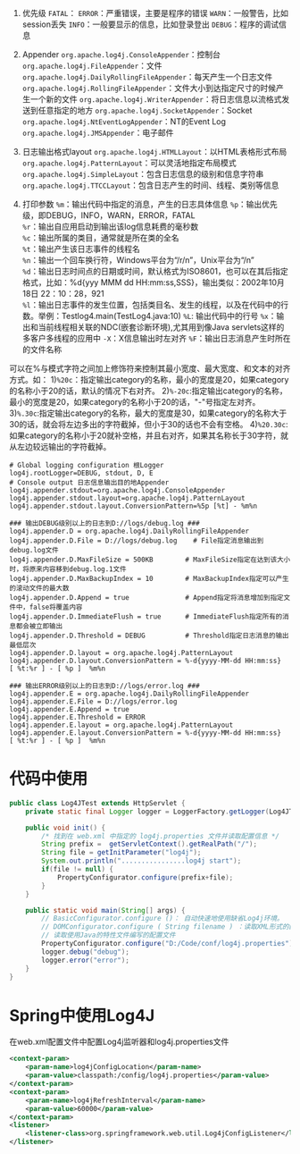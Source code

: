 1. 优先级
`FATAL`：
`ERROR`：严重错误，主要是程序的错误
`WARN`：一般警告，比如session丢失
`INFO`：一般要显示的信息，比如登录登出
`DEBUG`：程序的调试信息

2. Appender
`org.apache.log4j.ConsoleAppender`：控制台
`org.apache.log4j.FileAppender`：文件
`org.apache.log4j.DailyRollingFileAppender`：每天产生一个日志文件
`org.apache.log4j.RollingFileAppender`：文件大小到达指定尺寸的时候产生一个新的文件
`org.apache.log4j.WriterAppender`：将日志信息以流格式发送到任意指定的地方
`org.apache.log4j.SocketAppender`：Socket
`org.apache.log4j.NtEventLogAppender`：NT的Event Log
`org.apache.log4j.JMSAppender`：电子邮件

3. 日志输出格式layout
`org.apache.log4j.HTMLLayout`：以HTML表格形式布局 
`org.apache.log4j.PatternLayout`：可以灵活地指定布局模式 
`org.apache.log4j.SimpleLayout`：包含日志信息的级别和信息字符串
`org.apache.log4j.TTCCLayout`：包含日志产生的时间、线程、类别等信息

4. 打印参数
`%m`：输出代码中指定的消息，产生的日志具体信息
`%p`：输出优先级，即DEBUG，INFO，WARN，ERROR，FATAL  
`%r`：输出自应用启动到输出该log信息耗费的毫秒数  
`%c`：输出所属的类目，通常就是所在类的全名  
`%t`：输出产生该日志事件的线程名  
`%n`：输出一个回车换行符，Windows平台为“/r/n”，Unix平台为“/n”  
`%d`：输出日志时间点的日期或时间，默认格式为ISO8601，也可以在其后指定格式，比如：%d{yyy MMM dd HH:mm:ss,SSS}，输出类似：2002年10月18日 22：10：28，921  
`%l`：输出日志事件的发生位置，包括类目名、发生的线程，以及在代码中的行数。举例：Testlog4.main(TestLog4.java:10)
`%L`: 输出代码中的行号
`%x`：输出和当前线程相关联的NDC(嵌套诊断环境),尤其用到像Java servlets这样的多客户多线程的应用中
`-X`：X信息输出时左对齐
`%F`：输出日志消息产生时所在的文件名称

 可以在%与模式字符之间加上修饰符来控制其最小宽度、最大宽度、和文本的对齐方式。如：
 1)`%20c`：指定输出category的名称，最小的宽度是20，如果category的名称小于20的话，默认的情况下右对齐。
 2)`%-20c`:指定输出category的名称，最小的宽度是20，如果category的名称小于20的话，"-"号指定左对齐。
 3)`%.30c`:指定输出category的名称，最大的宽度是30，如果category的名称大于30的话，就会将左边多出的字符截掉，但小于30的话也不会有空格。
 4)`%20.30c`:如果category的名称小于20就补空格，并且右对齐，如果其名称长于30字符，就从左边较远输出的字符截掉。


```shell
# Global logging configuration 根Logger
log4j.rootLogger=DEBUG, stdout, D, E
# Console output 日志信息输出目的地Appender
log4j.appender.stdout=org.apache.log4j.ConsoleAppender
log4j.appender.stdout.layout=org.apache.log4j.PatternLayout
log4j.appender.stdout.layout.ConversionPattern=%5p [%t] - %m%n

### 输出DEBUG级别以上的日志到D://logs/debug.log ###
log4j.appender.D = org.apache.log4j.DailyRollingFileAppender
log4j.appender.D.File = D://logs/debug.log    # File指定消息输出到debug.log文件
log4j.appender.D.MaxFileSize = 500KB        # MaxFileSize指定在达到该大小时，将原来内容移到debug.log.1文件
log4j.appender.D.MaxBackupIndex = 10        # MaxBackupIndex指定可以产生的滚动文件的最大数
log4j.appender.D.Append = true              # Append指定将消息增加到指定文件中，false将覆盖内容
log4j.appender.D.ImmediateFlush = true      # ImmediateFlush指定所有的消息都会被立即输出
log4j.appender.D.Threshold = DEBUG          # Threshold指定日志消息的输出最低层次
log4j.appender.D.layout = org.apache.log4j.PatternLayout
log4j.appender.D.layout.ConversionPattern = %-d{yyyy-MM-dd HH:mm:ss}  [ %t:%r ] - [ %p ]  %m%n

### 输出ERROR级别以上的日志到D://logs/error.log ###
log4j.appender.E = org.apache.log4j.DailyRollingFileAppender
log4j.appender.E.File = D://logs/error.log
log4j.appender.E.Append = true
log4j.appender.E.Threshold = ERROR
log4j.appender.E.layout = org.apache.log4j.PatternLayout
log4j.appender.E.layout.ConversionPattern = %-d{yyyy-MM-dd HH:mm:ss}  [ %t:%r ] - [ %p ]  %m%n
```

# 代码中使用
```java
public class Log4JTest extends HttpServlet {
    private static final Logger logger = LoggerFactory.getLogger(Log4JTest.class);

    public void init() {
        /* 找到在 web.xml 中指定的 log4j.properties 文件并读取配置信息 */
        String prefix =  getServletContext().getRealPath("/");
        String file = getInitParameter("log4j");
        System.out.println("................log4j start");
        if(file != null) {
            PropertyConfigurator.configure(prefix+file);
        }
    }

    public static void main(String[] args) {
        // BasicConfigurator.configure ()： 自动快速地使用缺省Log4j环境。  
        // DOMConfigurator.configure ( String filename ) ：读取XML形式的配置文件
        // 读取使用Java的特性文件编写的配置文件
        PropertyConfigurator.configure("D:/Code/conf/log4j.properties");
        logger.debug("debug");
        logger.error("error");
    }
}
```

# Spring中使用Log4J
在web.xml配置文件中配置Log4j监听器和log4j.properties文件
```xml
<context-param>
    <param-name>log4jConfigLocation</param-name>
    <param-value>classpath:/config/log4j.properties</param-value>
</context-param>
<context-param>
    <param-name>log4jRefreshInterval</param-name>
    <param-value>60000</param-value>
</context-param>
<listener>
    <listener-class>org.springframework.web.util.Log4jConfigListener</listener-class>
</listener>
```